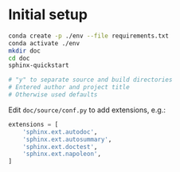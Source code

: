 # Initial setup

```bash
conda create -p ./env --file requirements.txt
conda activate ./env
mkdir doc
cd doc
sphinx-quickstart

# "y" to separate source and build directories
# Entered author and project title
# Otherwise used defaults
```

Edit `doc/source/conf.py` to add extensions, e.g.:

```python
extensions = [
    'sphinx.ext.autodoc',
    'sphinx.ext.autosummary',
    'sphinx.ext.doctest',
    'sphinx.ext.napoleon',
]
```
